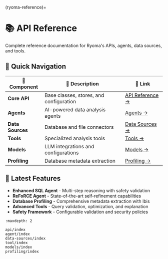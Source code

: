 (ryoma-reference)=

# 📚 API Reference

Complete reference documentation for Ryoma's APIs, agents, data sources, and tools.

## 🎯 Quick Navigation

| 🤖 Component | 📝 Description | 🔗 Link |
|--------------|----------------|---------|
| **Core API** | Base classes, stores, and configuration | [API Reference →](api/index.md) |
| **Agents** | AI-powered data analysis agents | [Agents →](agent/index.md) |
| **Data Sources** | Database and file connectors | [Data Sources →](data-sources/index.md) |
| **Tools** | Specialized analysis tools | [Tools →](tool/index.md) |
| **Models** | LLM integrations and configurations | [Models →](models/index.md) |
| **Profiling** | Database metadata extraction | [Profiling →](profiling/index.md) |

## 🚀 Latest Features

- **Enhanced SQL Agent** - Multi-step reasoning with safety validation
- **ReFoRCE Agent** - State-of-the-art self-refinement capabilities
- **Database Profiling** - Comprehensive metadata extraction with Ibis
- **Advanced Tools** - Query validation, optimization, and explanation
- **Safety Framework** - Configurable validation and security policies

```{toctree}
:maxdepth: 2

api/index
agent/index
data-sources/index
tool/index
models/index
profiling/index
```
